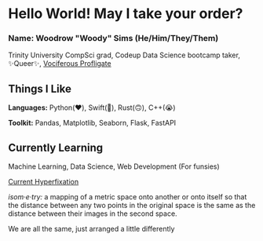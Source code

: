 # Hello World! May I take your order?

### Name: Woodrow "Woody" Sims (He/Him/They/Them)
Trinity University CompSci grad, Codeup Data Science bootcamp taker, ✨Queer✨, [Vociferous Profligate](https://www.youtube.com/watch?v=SLtVMU6CCHE&t=51)

## Things I Like
**Languages:** Python(❤️), Swift(🙂), Rust(🙃), C++(😭)

**Toolkit:** Pandas, Matplotlib, Seaborn, Flask, FastAPI

## Currently Learning
Machine Learning, Data Science, Web Development (For funsies) 


[Current Hyperfixation](https://youtu.be/U2sefF_08OM)

*isom·e·try:* a mapping of a metric space onto another or onto itself so that the distance between any two points in the original space is the same as the distance between their images in the second space.

We are all the same, just arranged a little differently
